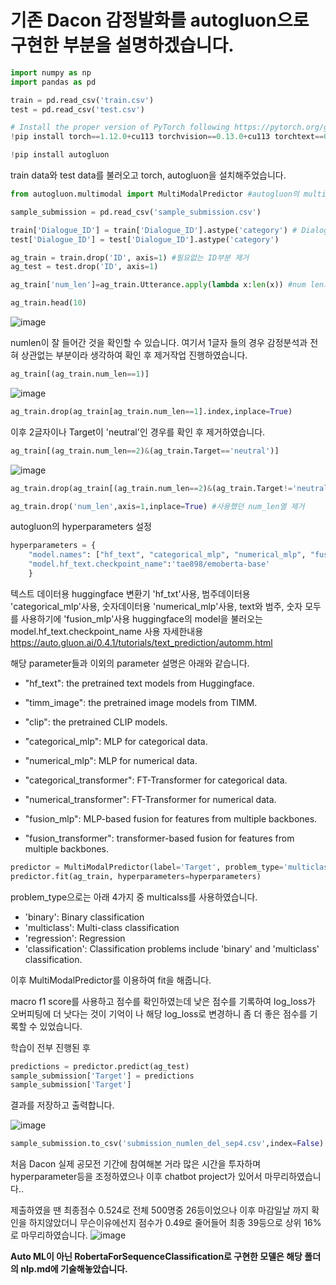 # 기존 Dacon 감정발화를 autogluon으로 구현한 부분을 설명하겠습니다.

```python
import numpy as np
import pandas as pd

train = pd.read_csv('train.csv')
test = pd.read_csv('test.csv')

# Install the proper version of PyTorch following https://pytorch.org/get-started/locally/
!pip install torch==1.12.0+cu113 torchvision==0.13.0+cu113 torchtext==0.13.0 --extra-index-url https://download.pytorch.org/whl/cu113

!pip install autogluon

```
train data와 test data를 불러오고 torch, autogluon을 설치해주었습니다.

```python
from autogluon.multimodal import MultiModalPredictor #autogluon의 multimodal import MultiModalPredictor

sample_submission = pd.read_csv('sample_submission.csv')

train['Dialogue_ID'] = train['Dialogue_ID'].astype('category') # Dialogue_ID를 범주형으로 변환
test['Dialogue_ID'] = test['Dialogue_ID'].astype('category')

ag_train = train.drop('ID', axis=1) #필요없는 ID부분 제거
ag_test = test.drop('ID', axis=1)

ag_train['num_len']=ag_train.Utterance.apply(lambda x:len(x)) #num len의 길이를 알기위해 lambda함수 구현

ag_train.head(10)

```
![image](https://user-images.githubusercontent.com/44185037/210969194-4c618d1e-4888-4d4b-a5ea-a227d3ce10a5.png)

numlen이 잘 들어간 것을 확인할 수 있습니다.
여기서 1글자 들의 경우 감정분석과 전혀 상관없는 부분이라 생각하여 확인 후 제거작업 진행하였습니다.

```python
ag_train[(ag_train.num_len==1)]
```
![image](https://user-images.githubusercontent.com/44185037/210969461-b9d0ce15-13c9-4129-bcc2-78b0abaaac9b.png)

```python
ag_train.drop(ag_train[ag_train.num_len==1].index,inplace=True)
```
이후 2글자이나 Target이 'neutral'인 경우를 확인 후 제거하였습니다.
```python
ag_train[(ag_train.num_len==2)&(ag_train.Target=='neutral')]
```
![image](https://user-images.githubusercontent.com/44185037/210969638-d8c56bd4-ecbd-42d1-acd4-f2ae4adc6fc7.png)

```python
ag_train.drop(ag_train[(ag_train.num_len==2)&(ag_train.Target!='neutral')].index,inplace=True)

ag_train.drop('num_len',axis=1,inplace=True) #사용했던 num_len열 제거
```
autogluon의 hyperparameters 설정
```python
hyperparameters = {
    "model.names": ["hf_text", "categorical_mlp", "numerical_mlp", "fusion_mlp"],
    "model.hf_text.checkpoint_name":'tae898/emoberta-base'
    }
```
텍스트 데이터용 huggingface 변환기 'hf_txt'사용, 범주데이터용 'categorical_mlp'사용, 숫자데이터용 'numerical_mlp'사용, text와 범주, 숫자 모두를 사용하기에 'fusion_mlp'사용
huggingface의 model을 불러오는 model.hf_text.checkpoint_name 사용
자세한내용 https://auto.gluon.ai/0.4.1/tutorials/text_prediction/automm.html

해당 parameter들과 이외의 parameter 설명은 아래와 같습니다.

* "hf_text": the pretrained text models from Huggingface.

* "timm_image": the pretrained image models from TIMM.

* "clip": the pretrained CLIP models.

* "categorical_mlp": MLP for categorical data.

* "numerical_mlp": MLP for numerical data.

* "categorical_transformer": FT-Transformer for categorical data.

* "numerical_transformer": FT-Transformer for numerical data.

* "fusion_mlp": MLP-based fusion for features from multiple backbones.

* "fusion_transformer": transformer-based fusion for features from multiple backbones.

```python
predictor = MultiModalPredictor(label='Target', problem_type='multiclass', eval_metric='log_loss')
predictor.fit(ag_train, hyperparameters=hyperparameters)
```
problem_type으로는 아래 4가지 중 multicalss를 사용하였습니다.

- 'binary': Binary classification
- 'multiclass': Multi-class classification
- 'regression': Regression
- 'classification': Classification problems include 'binary' and 'multiclass' classification.

이후 MultiModalPredictor를 이용하여 fit을 해줍니다.

macro f1 score를 사용하고 점수를 확인하였는데 낮은 점수를 기록하여 log_loss가 오버피팅에 더 낫다는 것이 기억이 나 해당 log_loss로 변경하니 좀 더 좋은 점수를 기록할 수 있었습니다.

학습이 전부 진행된 후
```python
predictions = predictor.predict(ag_test)
sample_submission['Target'] = predictions
sample_submission['Target']
```
결과를 저장하고 출력합니다.

![image](https://user-images.githubusercontent.com/44185037/211004660-f4495981-53de-4706-ac18-14b4435406b0.png)

```python
sample_submission.to_csv('submission_numlen_del_sep4.csv',index=False)
```
처음 Dacon 실제 공모전 기간에 참여해본 거라 많은 시간을 투자하며 hyperparameter등을 조정하였으나 이후 chatbot project가 있어서 마무리하였습니다..

제출하였을 땐 최종점수 0.524로 전체 500명중 26등이었으나
이후 마감일날 까지 확인을 하지않았더니 무슨이유에선지 점수가 0.49로 줄어들어 최종 39등으로 상위 16%로 마무리하였습니다.
![image](https://user-images.githubusercontent.com/44185037/210910892-c1be0398-8e39-4846-b2e4-6b0da1be5d4b.png)

**Auto ML이 아닌 RobertaForSequenceClassification로 구현한 모델은 해당 폴더의 nlp.md에 기술해놓았습니다.**


